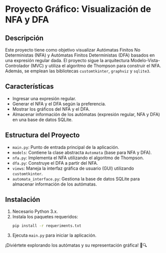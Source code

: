 # Proyecto Gráfico: Visualización de NFA y DFA

## Descripción
Este proyecto tiene como objetivo visualizar Autómatas Finitos No Deterministas (NFA) y Autómatas Finitos Deterministas (DFA) basados en una expresión regular dada. El proyecto sigue la arquitectura Modelo-Vista-Controlador (MVC) y utiliza el algoritmo de Thompson para construir el NFA. Además, se emplean las bibliotecas `customtkinter`, `graphviz` y `sqlite3`.

## Características
- Ingresar una expresión regular.
- Generar el NFA y el DFA según la preferencia.
- Mostrar los gráficos del NFA y el DFA.
- Almacenar información de los autómatas (expresión regular, NFA y DFA) en una base de datos SQLite.

## Estructura del Proyecto
- `main.py`: Punto de entrada principal de la aplicación.
- `models`: Contiene la clase abstracta `Automata` (base para NFA y DFA).
- `nfa.py`: Implementa el NFA utilizando el algoritmo de Thompson.
- `dfa.py`: Construye el DFA a partir del NFA.
- `views`: Maneja la interfaz gráfica de usuario (GUI) utilizando `customtkinter`.
- `automata_interface.py`: Gestiona la base de datos SQLite para almacenar información de los autómatas.

## Instalación
1. Necesario Python 3.x.
2. Instala los paquetes requeridos:
   ```bash
   pip install -r requeriments.txt
   ```
3. Ejecuta `main.py` para iniciar la aplicación.

¡Diviértete explorando los autómatas y su representación gráfica! 🤖🔍

